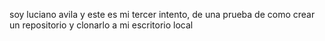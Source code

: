 soy luciano avila y este es mi tercer intento, de una prueba de como crear un repositorio y clonarlo a mi escritorio local
